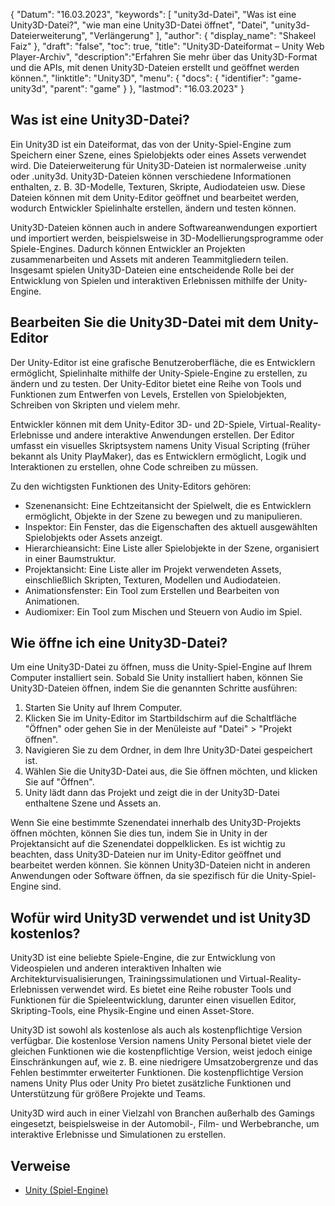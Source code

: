 {
"Datum": "16.03.2023",
  "keywords": [
"unity3d-Datei",
"Was ist eine Unity3D-Datei?",
"wie man eine Unity3D-Datei öffnet",
"Datei",
"unity3d-Dateierweiterung",
"Verlängerung"
],
  "author": {
"display_name": "Shakeel Faiz"
},
"draft": "false",
"toc": true,
"title": "Unity3D-Dateiformat – Unity Web Player-Archiv",
  "description":"Erfahren Sie mehr über das Unity3D-Format und die APIs, mit denen Unity3D-Dateien erstellt und geöffnet werden können.",
"linktitle": "Unity3D",
  "menu": {
    "docs": {
      "identifier": "game-unity3d",
"parent": "game"
}
},
"lastmod": "16.03.2023"
}

## Was ist eine Unity3D-Datei?

Ein Unity3D ist ein Dateiformat, das von der Unity-Spiel-Engine zum Speichern einer Szene, eines Spielobjekts oder eines Assets verwendet wird. Die Dateierweiterung für Unity3D-Dateien ist normalerweise .unity oder .unity3d. Unity3D-Dateien können verschiedene Informationen enthalten, z. B. 3D-Modelle, Texturen, Skripte, Audiodateien usw. Diese Dateien können mit dem Unity-Editor geöffnet und bearbeitet werden, wodurch Entwickler Spielinhalte erstellen, ändern und testen können.

Unity3D-Dateien können auch in andere Softwareanwendungen exportiert und importiert werden, beispielsweise in 3D-Modellierungsprogramme oder Spiele-Engines. Dadurch können Entwickler an Projekten zusammenarbeiten und Assets mit anderen Teammitgliedern teilen. Insgesamt spielen Unity3D-Dateien eine entscheidende Rolle bei der Entwicklung von Spielen und interaktiven Erlebnissen mithilfe der Unity-Engine.

## Bearbeiten Sie die Unity3D-Datei mit dem Unity-Editor

Der Unity-Editor ist eine grafische Benutzeroberfläche, die es Entwicklern ermöglicht, Spielinhalte mithilfe der Unity-Spiele-Engine zu erstellen, zu ändern und zu testen. Der Unity-Editor bietet eine Reihe von Tools und Funktionen zum Entwerfen von Levels, Erstellen von Spielobjekten, Schreiben von Skripten und vielem mehr.

Entwickler können mit dem Unity-Editor 3D- und 2D-Spiele, Virtual-Reality-Erlebnisse und andere interaktive Anwendungen erstellen. Der Editor umfasst ein visuelles Skriptsystem namens Unity Visual Scripting (früher bekannt als Unity PlayMaker), das es Entwicklern ermöglicht, Logik und Interaktionen zu erstellen, ohne Code schreiben zu müssen.

Zu den wichtigsten Funktionen des Unity-Editors gehören:

- Szenenansicht: Eine Echtzeitansicht der Spielwelt, die es Entwicklern ermöglicht, Objekte in der Szene zu bewegen und zu manipulieren.
- Inspektor: Ein Fenster, das die Eigenschaften des aktuell ausgewählten Spielobjekts oder Assets anzeigt.
- Hierarchieansicht: Eine Liste aller Spielobjekte in der Szene, organisiert in einer Baumstruktur.
- Projektansicht: Eine Liste aller im Projekt verwendeten Assets, einschließlich Skripten, Texturen, Modellen und Audiodateien.
- Animationsfenster: Ein Tool zum Erstellen und Bearbeiten von Animationen.
- Audiomixer: Ein Tool zum Mischen und Steuern von Audio im Spiel.

## Wie öffne ich eine Unity3D-Datei?

Um eine Unity3D-Datei zu öffnen, muss die Unity-Spiel-Engine auf Ihrem Computer installiert sein. Sobald Sie Unity installiert haben, können Sie Unity3D-Dateien öffnen, indem Sie die genannten Schritte ausführen:

1. Starten Sie Unity auf Ihrem Computer.
2. Klicken Sie im Unity-Editor im Startbildschirm auf die Schaltfläche "Öffnen" oder gehen Sie in der Menüleiste auf "Datei" > "Projekt öffnen".
3. Navigieren Sie zu dem Ordner, in dem Ihre Unity3D-Datei gespeichert ist.
4. Wählen Sie die Unity3D-Datei aus, die Sie öffnen möchten, und klicken Sie auf "Öffnen".
5. Unity lädt dann das Projekt und zeigt die in der Unity3D-Datei enthaltene Szene und Assets an.

Wenn Sie eine bestimmte Szenendatei innerhalb des Unity3D-Projekts öffnen möchten, können Sie dies tun, indem Sie in Unity in der Projektansicht auf die Szenendatei doppelklicken. Es ist wichtig zu beachten, dass Unity3D-Dateien nur im Unity-Editor geöffnet und bearbeitet werden können. Sie können Unity3D-Dateien nicht in anderen Anwendungen oder Software öffnen, da sie spezifisch für die Unity-Spiel-Engine sind.

## Wofür wird Unity3D verwendet und ist Unity3D kostenlos?

Unity3D ist eine beliebte Spiele-Engine, die zur Entwicklung von Videospielen und anderen interaktiven Inhalten wie Architekturvisualisierungen, Trainingssimulationen und Virtual-Reality-Erlebnissen verwendet wird. Es bietet eine Reihe robuster Tools und Funktionen für die Spieleentwicklung, darunter einen visuellen Editor, Skripting-Tools, eine Physik-Engine und einen Asset-Store.

Unity3D ist sowohl als kostenlose als auch als kostenpflichtige Version verfügbar. Die kostenlose Version namens Unity Personal bietet viele der gleichen Funktionen wie die kostenpflichtige Version, weist jedoch einige Einschränkungen auf, wie z. B. eine niedrigere Umsatzobergrenze und das Fehlen bestimmter erweiterter Funktionen. Die kostenpflichtige Version namens Unity Plus oder Unity Pro bietet zusätzliche Funktionen und Unterstützung für größere Projekte und Teams.

Unity3D wird auch in einer Vielzahl von Branchen außerhalb des Gamings eingesetzt, beispielsweise in der Automobil-, Film- und Werbebranche, um interaktive Erlebnisse und Simulationen zu erstellen.

## Verweise
* [Unity (Spiel-Engine)](https://en.wikipedia.org/wiki/Unity_(game_engine))

